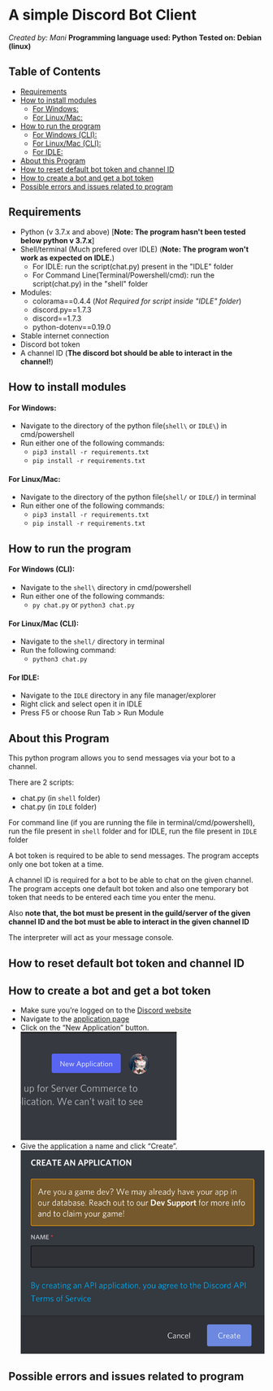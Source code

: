 # A simple Discord Bot Client
  
*Created by: Mani*
**Programming language used: Python**
**Tested on: Debian (linux)**

## Table of Contents

* [Requirements](#requirements)
* [How to install modules](#how-to-install-modules)
   * [For Windows:](#for-windows)
   * [For Linux/Mac:](#for-linuxmac)
* [How to run the program](#how-to-run-the-program)
   * [For Windows (CLI):](#for-windows-cli)
   * [For Linux/Mac (CLI):](#for-linuxmac-cli)
   * [For IDLE:](#for-idle)
* [About this Program](#about-this-program)
* [How to reset default bot token and channel ID](#how-to-reset-default-bot-token-and-channel-id)
* [How to create a bot and get a bot token](#how-to-create-a-bot-and-get-a-bot-token)
* [Possible errors and issues related to program](#possible-errors-and-issues-related-to-program)


## Requirements

* Python (v 3.7.x and above) \[**Note: The program hasn't been tested below python v 3.7.x**\]
* Shell/terminal (Much prefered over IDLE)
    (**Note: The program won't work as expected on IDLE.**)
    * For IDLE: run the script(chat.py) present in the "IDLE" folder
    * For Command Line(Terminal/Powershell/cmd): run the script(chat.py) in the "shell" folder
* Modules:
   * colorama==0.4.4  (*Not Required for script inside "IDLE" folder*)
   * discord.py==1.7.3
   * discord==1.7.3
   * python-dotenv==0.19.0
* Stable internet connection
* Discord bot token
* A channel ID (**The discord bot should be able to interact in the channel!**)

## How to install modules

#### For Windows:
* Navigate to the directory of the python file(`shell\` or `IDLE\`) in cmd/powershell
* Run either one of the following commands:
   * `pip3 install -r requirements.txt` 
   * `pip install -r requirements.txt`

#### For Linux/Mac:

* Navigate to the directory of the python file(`shell/` or `IDLE/`) in terminal
* Run either one of the following commands:
   * `pip3 install -r requirements.txt` 
   * `pip install -r requirements.txt`

## How to run the program

#### For Windows (CLI):

* Navigate to the `shell\` directory in cmd/powershell
* Run either one of the following commands:
   * `py chat.py` or `python3 chat.py`

#### For Linux/Mac (CLI):

* Navigate to the `shell/` directory in terminal
* Run the following command:
   * `python3 chat.py`

#### For IDLE:

* Navigate to the `IDLE` directory in any file manager/explorer
* Right click and select open it in IDLE
* Press F5 or choose Run Tab > Run Module 

## About this Program

This python program allows you to send messages via your bot to a channel.

There are 2 scripts:
   * chat.py (in `shell` folder)
   * chat.py (in `IDLE` folder)

For command line (if you are running the file in terminal/cmd/powershell), run the file present in `shell` folder and
for IDLE, run the file present in `IDLE` folder


A bot token is required to be able to send messages. The program accepts only one bot token at a time. 

A channel ID is required for a bot to be able to chat on the given channel.
The program accepts one default bot token and also one temporary bot token that needs to be entered each time you enter the menu.

Also **note that, the bot must be present in the guild/server of the given channel ID and the bot must be able to interact in the given channel ID**

The interpreter will act as your message console.

## How to reset default bot token and channel ID

## How to create a bot and get a bot token

* Make sure you’re logged on to the [Discord website](https://discord.com/)
* Navigate to the [application page](https://discord.com/developers/applications)
* Click on the “New Application” button.
 ![New application button](images/new_application.png)
* Give the application a name and click “Create”.
![Create application menu](images/create_application.png)

## Possible errors and issues related to program
